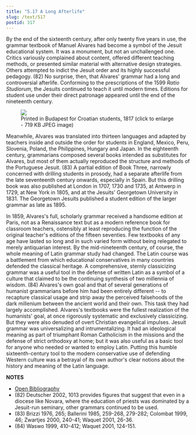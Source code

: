 ```yaml
---
title: "5.17 A Long Afterlife"
slug: /text/517
postid: 317
---
```

By the end of the sixteenth century, after only twenty five years in use, the grammar textbook of Manuel Alvares had become a symbol of the Jesuit educational system. It was a monument, but not an unchallenged one. Critics variously complained about content, offered different teaching methods, or presented similar material with alternative design strategies. Others attempted to indict the Jesuit order and its highly successful pedagogy. (82) No surprise, then, that Alvares' grammar had a long and controversial afterlife. Conforming to the prescriptions of the 1599 *Ratio Studiorum*, the Jesuits continued to teach it until modern times. Editions for student use under their direct patronage appeared until the end of the nineteenth century.
<p style="text-align: center;"></p>


<figure class="mkdn-figure">
    <div onClick="createLightbox('/images_full/5.00_Chapter_Five/HFS_095.01.jpg')" data="/images_full/0.00_Introduction/Wing-ZP-535.D175Negrotitle.jpg" class="mkdn-image-link" id="lbimage">
    <img class="mkdn-image" src="/images_full/5.00_Chapter_Five/HFS_095.01.jpg" />
    <figcaption class="mkdn-figcaption">Printed in Budapest for Croatian students, 1817 (click to enlarge - 719 KB JPEG image)</figcaption>
    </div>
</figure>

Meanwhile, Alvares was translated into thirteen languages and adapted by teachers inside and outside the order for students in England, Mexico, Peru, Slovenia, Poland, the Philippines, Hungary and Japan. In the eighteenth century, grammarians composed several books intended as substitutes for Alvares, but most of them actually reproduced the structure and methods of the Portuguese Jesuit. (83) A partial edition of Book Three, narrowly concerned with drilling students in prosody, had a separate afterlife from the late seventeenth century onwards, especially in Spain. But this drilling book was also published at London in 1707, 1730 and 1735, at Antwerp in 1729, at New York in 1805, and at the Jesuits' Georgetown University in 1831. The Georgetown Jesuits published a student edition of the larger grammar as late as 1895.

In 1859, Alvares's full, scholarly grammar received a handsome edition at Paris, not as a Renaissance text but as a modern reference book for classroom teachers, ostensibly at least reproducing the function of the original teacher's editions of the fifteen seventies. Few textbooks of any age have lasted so long and in such varied form without being relegated to merely antiquarian interest. By the mid-nineteenth century, of course, the whole meaning of Latin grammar study had changed. The Latin course was a battlement from which educational conservatives in many countries defended the classical heritage. A comprehensive, sternly classicizing grammar was a useful tool in the defense of written Latin as a symbol of a culture that claimed to be the continuing synthesis of two millennia of wisdom. (84) Alvares's own goal and that of several generations of humanist grammarians before him had been entirely different -- to recapture classical usage and strip away the perceived falsehoods of the dark millenium between the ancient world and their own. This task they had largely accomplished. Alvares's textbooks were the fullest realization of the humanists' goal, at once rigorously systematic and exclusively classicizing. But they were also denuded of overt Christian evangelical impulses. Jesuit grammar was universalizing and intrumentalizing. It had an ideological meaning as part of triumphant Roman Catholicism in the missions and the defense of strict orthodoxy at home; but it was also useful as a basic tool for anyone who needed or wanted to employ Latin. Putting this humble sixteenth-century tool to the modern conservative use of defending Western culture was a betrayal of its own author's clear notions about the history and meaning of the Latin language.

**NOTES**
* [Open Bibliography](/bibliography.pdf)
* (82) Deutscher 2002, 1013 provides figures that suggest that even in a diocese like Novara, where the education of priests was dominated by a Jesuit-run seminary, other grammars continued to be used.
* (83) Brizzi 1976, 265; Ballerini 1985, 259-268, 279-282; Colombat 1999, 46; Zwartjes 2000, 240-41; Waquet 2001, 26-36.
* (84) Waswo 1999, 410-412; Waquet 2001, 124-151.

